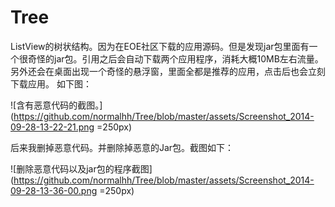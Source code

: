 Tree
====

ListView的树状结构。因为在EOE社区下载的应用源码。但是发现jar包里面有一个很奇怪的jar包。引用之后会自动下载两个应用程序，消耗大概10MB左右流量。另外还会在桌面出现一个奇怪的悬浮窗，里面全都是推荐的应用，点击后也会立刻下载应用。
如下图：

![含有恶意代码的截图。](https://github.com/normalhh/Tree/blob/master/assets/Screenshot_2014-09-28-13-22-21.png =250px)

后来我删掉恶意代码。并删除掉恶意的Jar包。截图如下：

![删除恶意代码以及jar包的程序截图](https://github.com/normalhh/Tree/blob/master/assets/Screenshot_2014-09-28-13-36-00.png =250px)